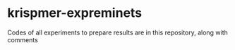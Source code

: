 # krispmer-expreminets
Codes of all experiments to prepare results are in this repository, along with comments
